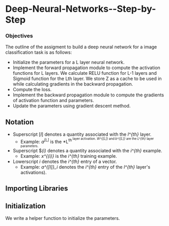 # Deep-Neural-Networks--Step-by-Step
### Objectives
<p> The outline of the assigment to build a deep neural network for a image classification task is as follows: <p>

* Initialize the parameters for a L layer neural network.
* Implement the forward propagation module to compute the activation functions for L layers. We calculate RELU function for L-1 layers and Sigmoid function for the Lth layer. We store Z as a cache to be used in while calculating gradients in the backward propagation.
* Compute the loss.
* Implement the backward propagation module to compute the gradients of activation function and parameters.
* Update the parameters using gradient descent method.

## Notation
- Superscript [*l*] denotes a quantity associated with the *l^{th}* layer. 
    - Example: *a<sup>[L]<sup>* is the *L<sup>th<sup> layer activation. *W^{[L]}* and *b^{[L]}* are the *L^{th}* layer parameters.
- Superscript $*(i)* denotes a quantity associated with the *i^{th}* example. 
    - Example: *x^{(i)}* is the *i^{th}* training example.
- Lowerscript *i* denotes the *i^{th}* entry of a vector.
    - Example: *a^{[l]}_i* denotes the *i^{th}* entry of the *l^{th}* layer's activations).
    
## Importing Libraries

## Initialization
<p> We write a helper function to initialize the parameters. <p>
